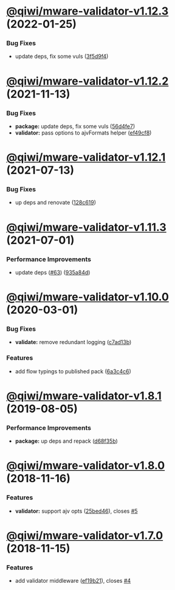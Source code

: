 # [@qiwi/mware-validator-v1.12.3](https://github.com/qiwi/mware/compare/v1.12.2...v1.12.3) (2022-01-25)


### Bug Fixes

* update deps, fix some vuls ([3f5d9f4](https://github.com/qiwi/mware/commit/3f5d9f4ba465dc80e59005d3bb440b0ff8201b6c))

# [@qiwi/mware-validator-v1.12.2](https://github.com/qiwi/mware/compare/v1.12.1...v1.12.2) (2021-11-13)


### Bug Fixes

* **package:** update deps, fix some vuls ([56d4fe7](https://github.com/qiwi/mware/commit/56d4fe7f089741c4d18d5a0bdba985c14234ab78))
* **validator:** pass options to ajvFormats helper ([ef49cf8](https://github.com/qiwi/mware/commit/ef49cf8d603eb9be3e1f3c1fc42401dab9235719))

# [@qiwi/mware-validator-v1.12.1](https://github.com/qiwi/mware/compare/v1.12.0...v1.12.1) (2021-07-13)


### Bug Fixes

* up deps and renovate ([128c619](https://github.com/qiwi/mware/commit/128c619c4ec9c7bb46524de351379329a3992f95))

# [@qiwi/mware-validator-v1.11.3](https://github.com/qiwi/mware/compare/v1.11.2...v1.11.3) (2021-07-01)


### Performance Improvements

* update deps ([#63](https://github.com/qiwi/mware/issues/63)) ([935a84d](https://github.com/qiwi/mware/commit/935a84db3c8c74e6fec08f2332c544c6ce362995))

# [@qiwi/mware-validator-v1.10.0](https://github.com/qiwi/mware/compare/v1.9.0...v1.10.0) (2020-03-01)


### Bug Fixes

* **validate:** remove redundant logging ([c7ad13b](https://github.com/qiwi/mware/commit/c7ad13bd08b959407787391f3c5809ea287a88dd))


### Features

* add flow typings to published pack ([6a3c4c6](https://github.com/qiwi/mware/commit/6a3c4c65400d0673dda1daa173df60436525e75f))

# [@qiwi/mware-validator-v1.8.1](https://github.com/qiwi/mware/compare/v1.8.0...v1.8.1) (2019-08-05)


### Performance Improvements

* **package:** up deps and repack ([d68f35b](https://github.com/qiwi/mware/commit/d68f35b))

# [@qiwi/mware-validator-v1.8.0](https://github.com/qiwi/mware/compare/v1.7.0...v1.8.0) (2018-11-16)


### Features

* **validator:** support ajv opts ([25bed46](https://github.com/qiwi/mware/commit/25bed46)), closes [#5](https://github.com/qiwi/mware/issues/5)

# [@qiwi/mware-validator-v1.7.0](https://github.com/qiwi/mware/compare/v1.6.0...v1.7.0) (2018-11-15)


### Features

* add validator middleware ([ef19b21](https://github.com/qiwi/mware/commit/ef19b21)), closes [#4](https://github.com/qiwi/mware/issues/4)

